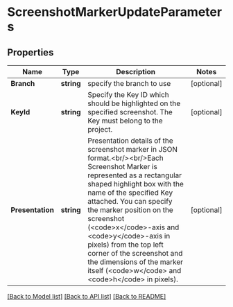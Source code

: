 # ScreenshotMarkerUpdateParameters

## Properties

Name | Type | Description | Notes
------------ | ------------- | ------------- | -------------
**Branch** | **string** | specify the branch to use | [optional] 
**KeyId** | **string** | Specify the Key ID which should be highlighted on the specified screenshot. The Key must belong to the project. | [optional] 
**Presentation** | **string** | Presentation details of the screenshot marker in JSON format.&lt;br/&gt;&lt;br/&gt;Each Screenshot Marker is represented as a rectangular shaped highlight box with the name of the specified Key attached. You can specify the marker position on the screenshot (&lt;code&gt;x&lt;/code&gt;-axis and &lt;code&gt;y&lt;/code&gt;-axis in pixels) from the top left corner of the screenshot and the dimensions of the marker itself (&lt;code&gt;w&lt;/code&gt; and &lt;code&gt;h&lt;/code&gt; in pixels). | [optional] 

[[Back to Model list]](../README.md#documentation-for-models) [[Back to API list]](../README.md#documentation-for-api-endpoints) [[Back to README]](../README.md)


